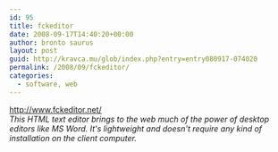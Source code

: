 ```yaml
---
id: 95
title: fckeditor
date: 2008-09-17T14:40:20+00:00
author: bronto saurus
layout: post
guid: http://kravca.mu/glob/index.php?entry=entry080917-074020
permalink: /2008/09/fckeditor/
categories:
  - software, web
---
```

<a href="http://www.fckeditor.net/" target="_blank" >http://www.fckeditor.net/</a>  
_This HTML text editor brings to the web much of the power of desktop editors like MS Word. It's lightweight and doesn't require any kind of installation on the client computer._